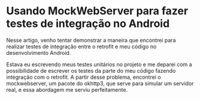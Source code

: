 # Usando MockWebServer para fazer testes de integração no Android 

Nesse artigo, venho tentar demonstrar a maneira que encontrei para realizar testes de integração entre o retrofit e meu código no desenvolvimento Android.

Estava eu escrevendo meus testes unitários no projeto e me deparei com a possibilidade de escrever os testes da parte do meu código fazendo integração com o retrofit. A partir desse problema, encontrei o mockwebserver, um pacote do okhttp3, que serve para simular um servidor real, e essa abordagem me serviu perfeitamente.
